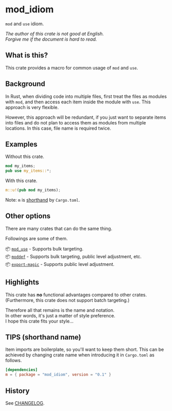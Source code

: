 # mod_idiom

`mod` and `use` idiom.

*The author of this crate is not good at English.*  
*Forgive me if the document is hard to read.*

## What is this?

This crate provides a macro for common usage of `mod` and `use`.

## Background

In Rust, when dividing code into multiple files, first treat the files as
modules with `mod`, and then access each item inside the module with `use`.
This approach is very flexible.

However, this approach will be redundant, if you just want to separate
items into files and do not plan to access them as modules from multiple
locations. In this case, file name is required twice.

## Examples

Without this crate.

```rust
mod my_items;
pub use my_items::*;
```

With this crate.

```rust
m::u!(pub mod my_items);
```

Note: `m` is [shorthand](#tips-shorthand-name) by `Cargo.toml`.

## Other options

There are many crates that can do the same thing.

Followings are some of them.

📦 [`mod_use`] - Supports bulk targeting.  
📦 [`moddef`] - Supports bulk targeting, public level adjustment, etc.  
📦 [`export-magic`] - Supports public level adjustment.

[`mod_use`]: https://crates.io/crates/mod_use/0.2.3
[`moddef`]: https://crates.io/crates/moddef/0.3.0
[`export-magic`]: https://crates.io/crates/export-magic/0.3.6

## Highlights

This crate has **no** functional advantages compared to other crates.  
(Furthermore, this crate does not support batch targeting.)

Therefore all that remains is the name and notation.  
In other words, it's just a matter of style preference.  
I hope this crate fits your style...

## TIPS (shorthand name)

Item imports are boilerplate, so you'll want to keep them short.
This can be achieved by changing crate name when introducing it in
`Cargo.toml` as follows.

```toml
[dependencies]
m = { package = "mod_idiom", version = "0.1" }
```

## History

See [CHANGELOG](CHANGELOG.md).
